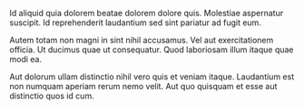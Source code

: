 Id aliquid quia dolorem beatae dolorem dolore quis. Molestiae aspernatur suscipit. Id reprehenderit laudantium sed sint pariatur ad fugit eum.
 Autem totam non magni in sint nihil accusamus. Vel aut exercitationem officia. Ut ducimus quae ut consequatur. Quod laboriosam illum itaque quae modi ea.
 Aut dolorum ullam distinctio nihil vero quis et veniam itaque. Laudantium est non numquam aperiam rerum nemo velit. Aut quo quisquam et esse aut distinctio quos id cum.